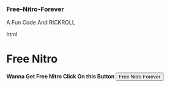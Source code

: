 ### Free-Nitro-Forever
A Fun Code And RICKROLL 

html
**<h1> Free Nitro </h1>
Wanna Get Free Nitro Click On this Button 
<button onclick="window.location.href = 'https://youtu.be/dQw4w9WgXcQ?si=rk5LzuVdwP4B6CQ';">Free Nitro Forever</button>**

